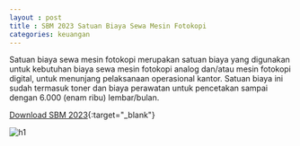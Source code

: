 ```yaml
---
layout : post
title : SBM 2023 Satuan Biaya Sewa Mesin Fotokopi
categories: keuangan
---
```


Satuan biaya sewa mesin fotokopi merupakan satuan biaya yang digunakan untuk kebutuhan biaya sewa mesin fotokopi analog dan/atau mesin fotokopi digital, untuk menunjang pelaksanaan operasional kantor. Satuan biaya ini sudah termasuk toner dan biaya perawatan untuk pencetakan sampai dengan 6.000 (enam ribu) lembar/bulan.


[Download SBM 2023](https://f005.backblazeb2.com/file/SBM2023/SBM_2023.pdf){:target="_blank"}

![h1](https://f005.backblazeb2.com/file/SBM2023/SBM_2023_page-0086.jpg)